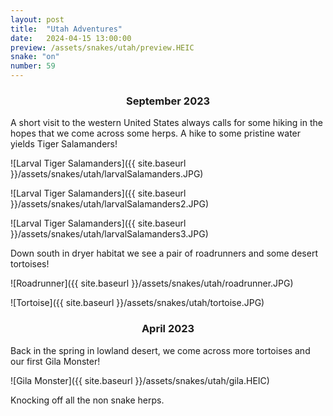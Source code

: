 ```yaml
---
layout: post
title:  "Utah Adventures"
date:   2024-04-15 13:00:00
preview: /assets/snakes/utah/preview.HEIC
snake: "on"
number: 59
---
```


<div align = "center"><h3>September 2023</h3></div>

A short visit to the western United States always calls for some hiking in the hopes that we come across some herps. A hike to some pristine water yields Tiger Salamanders!

![Larval Tiger Salamanders]({{ site.baseurl }}/assets/snakes/utah/larvalSalamanders.JPG)

![Larval Tiger Salamanders]({{ site.baseurl }}/assets/snakes/utah/larvalSalamanders2.JPG)

![Larval Tiger Salamanders]({{ site.baseurl }}/assets/snakes/utah/larvalSalamanders3.JPG)

Down south in dryer habitat we see a pair of roadrunners and some desert tortoises!

![Roadrunner]({{ site.baseurl }}/assets/snakes/utah/roadrunner.JPG)

![Tortoise]({{ site.baseurl }}/assets/snakes/utah/tortoise.JPG)

<div align = "center"><h3>April 2023</h3></div>

Back in the spring in lowland desert, we come across more tortoises and our first Gila Monster!

![Gila Monster]({{ site.baseurl }}/assets/snakes/utah/gila.HEIC)

Knocking off all the non snake herps.
